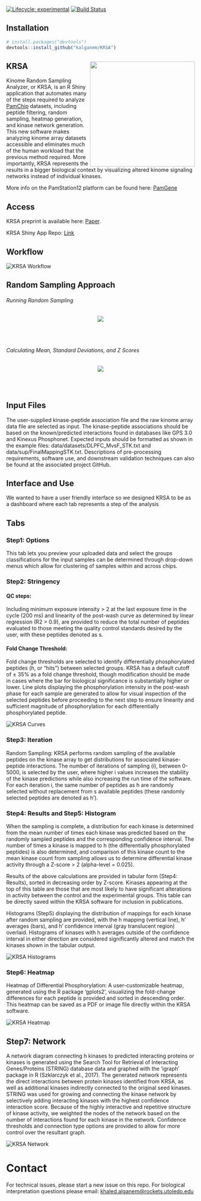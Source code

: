 <!-- badges: start -->

[![Lifecycle:
experimental](https://img.shields.io/badge/lifecycle-experimental-orange.svg)](https://www.tidyverse.org/lifecycle/#experimental)
[![Build
Status](https://www.travis-ci.com/kalganem/KRSA.svg?branch=master)](https://www.travis-ci.com/kalganem/KRSA)

<!-- badges: end -->

## Installation

``` r
# install.packages("devtools")
devtools::install_github("kalganem/KRSA")
```

## KRSA <img src="man/figures/krsa_logo_v3.png" align="right" height="280"/>

Kinome Random Sampling Analyzer, or KRSA, is an R Shiny application that
automates many of the steps required to analyze
[PamChip](%22https://pamgene.com/technology/%22) datasets, including
peptide filtering, random sampling, heatmap generation, and kinase
network generation. This new software makes analyzing kinome array
datasets accessible and eliminates much of the human workload that the
previous method required. More importantly, KRSA represents the results
in a bigger biological context by visualizing altered kinome signaling
networks instead of individual kinases.

More info on the PamStation12 platform can be found here:
[PamGene](%22https://pamgene.com/%22)

## Access

KRSA preprint is available here:
[Paper](%22https://www.biorxiv.org/content/10.1101/2020.08.26.268581v1%22).

KRSA Shiny App Repo: [Link](https://github.com/kalganem/KRSA_App)

## Workflow

![KRSA Workflow](man/figures/workflow.jpg)

## Random Sampling Approach

###### Running Random Sampling

<p align="center">
<img src="man/figures/rand_sampling_DMPK.gif"/>
</p>

<br /> <br />

###### Calculating Mean, Standard Deviations, and Z Scores

<p align="center">
<img src="man/figures/rand_explain_new.png"/>
</p>

<br /><br />

## Input Files

The user-supplied kinase-peptide association file and the raw kinome
array data file are selected as input. The kinase-peptide associations
should be based on the known/predicted interactions found in databases
like GPS 3.0 and Kinexus Phosphonet. Expected inputs should be formatted
as shown in the example files: data/datasets/DLPFC_MvsF_STK.txt and
data/sup/FinalMappingSTK.txt. Descriptions of pre-processing
requirements, software use, and downstream validation techniques can
also be found at the associated project GitHub.

## Interface and Use

We wanted to have a user friendly interface so we designed KRSA to be as
a dashboard where each tab represents a step of the analysis

## Tabs

### Step1: Options

This tab lets you preview your uploaded data and select the groups
classifications for the input samples can be determined through
drop-down menus which allow for clustering of samples within and across
chips.

### Step2: Stringency

#### QC steps:

Including minimum exposure intensity \> 2 at the last exposure time in
the cycle (200 ms) and linearity of the post-wash curve as determined by
linear regression (R2 \> 0.9), are provided to reduce the total number
of peptides evaluated to those meeting the quality control standards
desired by the user, with these peptides denoted as s.

#### Fold Change Threshold:

Fold change thresholds are selected to identify differentially
phosphorylated peptides (h, or “hits”) between selected groups. KRSA has
a default cutoff of ± 35% as a fold change threshold, though
modification should be made in cases where the bar for biological
significance is substantially higher or lower. Line plots displaying the
phosphorylation intensity in the post-wash phase for each sample are
generated to allow for visual inspection of the selected peptides before
proceeding to the next step to ensure linearity and sufficient magnitude
of phosphorylation for each differentially phosphorylated peptide.

![KRSA Curves](man/figures/curves.gif)

### Step3: Iteration

Random Sampling: KRSA performs random sampling of the available peptides
on the kinase array to get distributions for associated kinase-peptide
interactions. The number of iterations of sampling (i), between 0-5000,
is selected by the user, where higher i values increases the stability
of the kinase predictions while also increasing the run time of the
software. For each iteration i, the same number of peptides as h are
randomly selected without replacement from s available peptides (these
randomly selected peptides are denoted as h’).

### Step4: Results and Step5: Histogram

When the sampling is complete, a distribution for each kinase is
determined from the mean number of times each kinase was predicted based
on the randomly sampled peptides and the corresponding confidence
interval. The number of times a kinase is mapped to h (the
differentially phosphorylated peptides) is also determined, and
comparison of this kinase count to the mean kinase count from sampling
allows us to determine differential kinase activity through a Z-score \>
2 (alpha-level = 0.025).

Results of the above calculations are provided in tabular form (Step4:
Results), sorted in decreasing order by Z-score. Kinases appearing at
the top of this table are those that are most likely to have significant
alterations in activity between the control and the experimental groups.
This table can be directly saved within the KRSA software for inclusion
in publications.

Histograms (Step5) displaying the distribution of mappings for each
kinase after random sampling are provided, with the h mapping (vertical
line), h’ averages (bars), and h’ confidence interval (gray translucent
region) overlaid. Histograms of kinases with h averages outside of the
confidence interval in either direction are considered significantly
altered and match the kinases shown in the tabular output.

![KRSA Histograms](man/figures/hits.jpg)

### Step6: Heatmap

Heatmap of Differential Phosphorylation: A user-customizable heatmap,
generated using the R package ‘gplots2’, visualizing the fold-change
differences for each peptide is provided and sorted in descending order.
This heatmap can be saved as a PDF or image file directly within the
KRSA software.

![KRSA Heatmap](man/figures/heatmap.jpg)

## Step7: Network

A network diagram connecting h kinases to predicted interacting proteins
or kinases is generated using the Search Tool for Retrieval of
Interacting Genes/Proteins (STRING) database data and graphed with the
‘igraph’ package in R (Szklarczyk et al., 2017). The generated network
represents the direct interactions between protein kinases identified
from KRSA, as well as additional kinases indirectly connected to the
original seed kinases. STRING was used for growing and connecting the
kinase network by selectively adding interacting kinases with the
highest confidence interaction score. Because of the highly interactive
and repetitive structure of kinase activity, we weighted the nodes of
the network based on the number of interactions found for each kinase in
the network. Confidence thresholds and connection type options are
provided to allow for more control over the resultant graph.

![KRSA Network](man/figures/networks.jpg)

# Contact

For technical issues, please start a new issue on this repo. For
biological interpretation questions please email:
<khaled.alganem@rockets.utoledo.edu>
